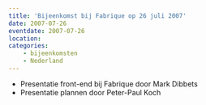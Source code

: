 ```yaml
---
title: 'Bijeenkomst bij Fabrique op 26 juli 2007'
date: 2007-07-26
eventdate: 2007-07-26
location:
categories:
    - bijeenkomsten
    - Nederland
---
```


- Presentatie front-end bij Fabrique door Mark Dibbets
- Presentatie plannen door Peter-Paul Koch
